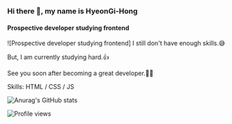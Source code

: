 ### Hi there 👋, my name is HyeonGi-Hong
#### Prospective developer studying frontend
![Prospective developer studying frontend]
I still don't have enough skills.😅

But, I am currently studying hard.👍

See you soon after becoming a great developer.👏👏

Skills: HTML / CSS / JS


![Anurag's GitHub stats](https://github-readme-stats.vercel.app/api?username=HyeonGi-Hong&theme=dark_icons=true)

![Profile views](https://gpvc.arturio.dev/HyeonGi-Hong)  
